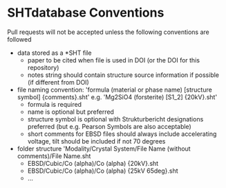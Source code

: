 # SHTdatabase Conventions

Pull requests will not be accepted unless the following conventions are followed

* data stored as a *SHT file
  * paper to be cited when file is used in DOI (or the DOI for this repository)
  * notes string should contain structure source information if possible (if different from DOI)
* file naming convention: 'formula (material or phase name) [structure symbol] {comments}.sht' e.g. 'Mg2SiO4 (forsterite) [S1_2] {20kV}.sht'
  * formula is required
  * name is optional but preferred
  * structure symbol is optional with Strukturbericht designations preferred (but e.g. Pearson Symbols are also acceptable)
  * short comments for EBSD files should always include accelerating voltage, tilt should be included if not 70 degrees
* folder structure 'Modality/Crystal System/File Name (without comments)/File Name.sht
  * EBSD/Cubic/Co (alpha)/Co (alpha) {20kV}.sht
  * EBSD/Cubic/Co (alpha)/Co (alpha) {25kV 65deg}.sht
  * ...
